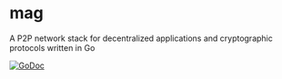 # mag
A P2P network stack for decentralized applications and cryptographic protocols written in Go

[![GoDoc](https://godoc.org/github.com/macadrich/mag?status.svg)](https://godoc.org/github.com/macadrich/mag)
